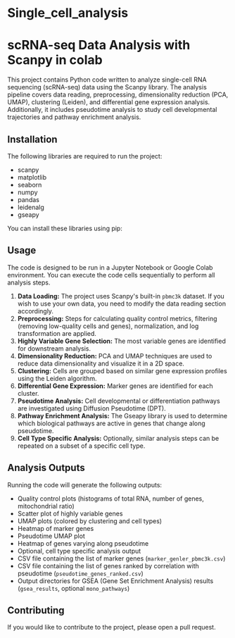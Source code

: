 # Single_cell_analysis

# scRNA-seq Data Analysis with Scanpy in colab

This project contains Python code written to analyze single-cell RNA sequencing (scRNA-seq) data using the Scanpy library. The analysis pipeline covers data reading, preprocessing, dimensionality reduction (PCA, UMAP), clustering (Leiden), and differential gene expression analysis. Additionally, it includes pseudotime analysis to study cell developmental trajectories and pathway enrichment analysis.

## Installation

The following libraries are required to run the project:

- scanpy
- matplotlib
- seaborn
- numpy
- pandas
- leidenalg
- gseapy

You can install these libraries using pip:
## Usage

The code is designed to be run in a Jupyter Notebook or Google Colab environment. You can execute the code cells sequentially to perform all analysis steps.

1.  **Data Loading:** The project uses Scanpy's built-in `pbmc3k` dataset. If you wish to use your own data, you need to modify the data reading section accordingly.
2.  **Preprocessing:** Steps for calculating quality control metrics, filtering (removing low-quality cells and genes), normalization, and log transformation are applied.
3.  **Highly Variable Gene Selection:** The most variable genes are identified for downstream analysis.
4.  **Dimensionality Reduction:** PCA and UMAP techniques are used to reduce data dimensionality and visualize it in a 2D space.
5.  **Clustering:** Cells are grouped based on similar gene expression profiles using the Leiden algorithm.
6.  **Differential Gene Expression:** Marker genes are identified for each cluster.
7.  **Pseudotime Analysis:** Cell developmental or differentiation pathways are investigated using Diffusion Pseudotime (DPT).
8.  **Pathway Enrichment Analysis:** The Gseapy library is used to determine which biological pathways are active in genes that change along pseudotime.
9.  **Cell Type Specific Analysis:** Optionally, similar analysis steps can be repeated on a subset of a specific cell type.

## Analysis Outputs

Running the code will generate the following outputs:

-   Quality control plots (histograms of total RNA, number of genes, mitochondrial ratio)
-   Scatter plot of highly variable genes
-   UMAP plots (colored by clustering and cell types)
-   Heatmap of marker genes
-   Pseudotime UMAP plot
-   Heatmap of genes varying along pseudotime
-   Optional, cell type specific analysis output
-   CSV file containing the list of marker genes (`marker_genler_pbmc3k.csv`)
-   CSV file containing the list of genes ranked by correlation with pseudotime (`pseudotime_genes_ranked.csv`)
-   Output directories for GSEA (Gene Set Enrichment Analysis) results (`gsea_results`, optional `mono_pathways`)

## Contributing

If you would like to contribute to the project, please open a pull request.

